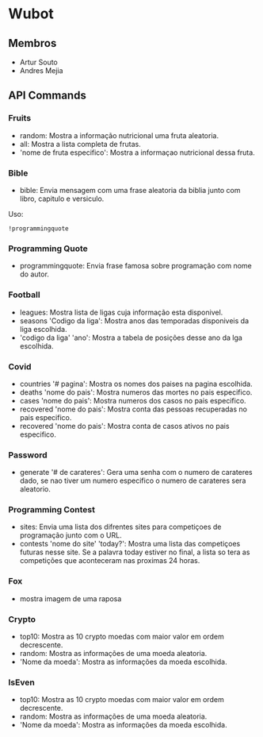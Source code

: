 # Wubot

## Membros
- Artur Souto
- Andres Mejia

## API Commands

### Fruits
- random: Mostra a informação nutricional uma fruta aleatoria.
- all: Mostra a lista completa de frutas.
- 'nome de fruta especifico': Mostra a informaçao nutricional dessa fruta.

### Bible
- bible: Envia mensagem com uma frase aleatoria da biblia junto com libro, capitulo e versiculo.

Uso:

`!programmingquote`

### Programming Quote
- programmingquote: Envia frase famosa sobre programação com nome do autor.

### Football
- leagues: Mostra lista de ligas cuja informação esta disponivel.
- seasons 'Codigo da liga': Mostra anos das temporadas disponiveis da liga escolhida.
- 'codigo da liga' 'ano': Mostra a tabela de posições desse ano da lga escolhida.

### Covid
- countries '# pagina': Mostra os nomes dos paises na pagina escolhida.
- deaths 'nome do pais': Mostra numeros das mortes no pais especifico.
- cases 'nome do pais': Mostra numeros dos casos no pais especifico.
- recovered 'nome do pais': Mostra conta das pessoas recuperadas no pais especifico.
- recovered 'nome do pais': Mostra conta de casos ativos no pais especifico.

### Password
- generate '# de carateres': Gera uma senha com o numero de carateres dado, se nao tiver um numero especifico o numero de carateres sera aleatorio.

### Programming Contest
- sites: Envia uma lista dos difrentes sites para competiçoes de programação junto com o URL.
- contests 'nome do site' 'today?': Mostra uma lista das competiçoes futuras nesse site. Se a palavra today estiver no final, a lista so tera as competições que aconteceram nas proximas 24 horas.

### Fox
- mostra imagem de uma raposa

### Crypto
- top10: Mostra as 10 crypto moedas com maior valor em ordem decrescente.
- random: Mostra as informações de uma moeda aleatoria.
- 'Nome da moeda': Mostra as informações da moeda escolhida.

### IsEven
- top10: Mostra as 10 crypto moedas com maior valor em ordem decrescente.
- random: Mostra as informações de uma moeda aleatoria.
- 'Nome da moeda': Mostra as informações da moeda escolhida.
